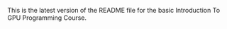 This is the latest version of the README file for the basic Introduction To GPU Programming Course.
